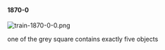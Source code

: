 #### 1870-0
![train-1870-0-0.png](https://github.com/lil-lab/nlvr/raw/master/nlvr/train/images/64/train-1870-0-0.png "train-1870-0-0.png")

one of the grey square contains exactly five objects